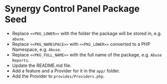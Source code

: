 # Synergy Control Panel Package Seed

 - Replace `<<PKG_LOWER>>` with the folder the package will be stored in, e.g. `abuse`.
 - Replace `<<PKG_NAMESPACE>>` with `<<PKG_LOWER>>` converted to a PHP Namespace, e.g. `Abuse`.
 - Replace `<<PKG_FULL_NAME>>` with the full name of the package, e.g. `Abuse Reports`.
 - Update the README.md file.
 - Add a feature and a Provider for it in the `app/` folder.
 - Add the Provider to `provides/Providers.php`.
